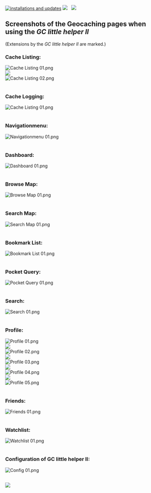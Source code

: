 <a href="//"><img src="https://img.shields.io/badge/dynamic/xml?url=http://c.andyhoppe.com/1676270686?output=text&label=installations&color=success&query=/" title="installations and updates"></a>
<a href="//"><img src="https://hits.seeyoufarm.com/api/count/incr/badge.svg?url=https://github.com/2Abendsegler/GClh/master/docu/overview_screenshots.md&count_bg=%2349c91b&title_bg=%23555555&icon=&title=visitors&edge_flat=false"/></a>
 &nbsp; <a href="//"><img src="https://img.shields.io/github/stars/2Abendsegler/gclh?style=social"></a>
<br>
## Screenshots of the Geocaching pages when using the *GC little helper II*

(Extensions by the *GC little helper II* are marked.)

### Cache Listing:
<img src="../images/overview/Cache Listing 01.png" alt="Cache Listing 01.png"><br>
<img src="../images/usw.png"><br>
<img src="../images/overview/Cache Listing 02.png" alt="Cache Listing 02.png"><br>
<br>

### Cache Logging:
<img src="../images/overview/Cache Logging 01.png" alt="Cache Listing 01.png"><br>
<br>

### Navigationmenu:
<img src="../images/overview/Navigationmenu 01.png" alt="Navigationmenu 01.png"><br>
<br>

### Dashboard:
<img src="../images/overview/Dashboard 01.png" alt="Dashboard 01.png"><br>
<br>

### Browse Map:
<img src="../images/overview/Browse Map 01.png" alt="Browse Map 01.png"><br>
<br>

### Search Map:
<img src="../images/overview/Search Map 01.png" alt="Search Map 01.png"><br>
<br>

### Bookmark List:
<img src="../images/overview/Bookmark List 01.png" alt="Bookmark List 01.png"><br>
<br>

### Pocket Query:
<img src="../images/overview/Pocket Query 01.png" alt="Pocket Query 01.png"><br>
<br>

### Search:
<img src="../images/overview/Search 01.png" alt="Search 01.png"><br>
<br>

### Profile:
<img src="../images/overview/Profile 01.png" alt="Profile 01.png"><br>
<img src="../images/usw.png"><br>
<img src="../images/overview/Profile 02.png" alt="Profile 02.png"><br>
<img src="../images/usw.png"><br>
<img src="../images/overview/Profile 03.png" alt="Profile 03.png"><br>
<img src="../images/usw.png"><br>
<img src="../images/overview/Profile 04.png" alt="Profile 04.png"><br>
<img src="../images/usw.png"><br>
<img src="../images/overview/Profile 05.png" alt="Profile 05.png"><br>
<br>

### Friends:
<img src="../images/overview/Friends 01.png" alt="Friends 01.png"><br>
<br>

### Watchlist:
<img src="../images/overview/Watchlist 01.png" alt="Watchlist 01.png"><br>
<br>

### Configuration of GC little helper II:
<img src="../images/overview/Config 01.png" alt="Config 01.png"><br>
<br>

<img src="../images/usw.png"><br>
